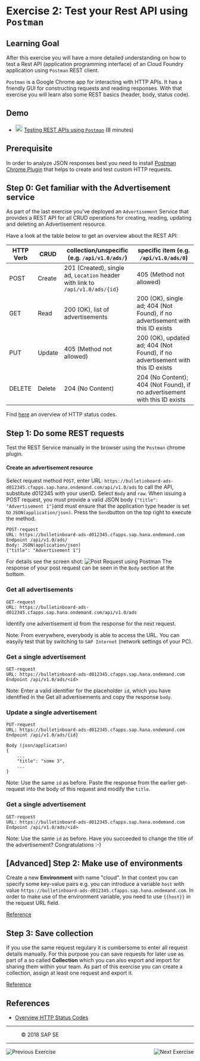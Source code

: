 # Exercise 2: Test your Rest API using `Postman`

## Learning Goal
After this exercise you will have a more detailed understanding on how to test a Rest API (application programming interface) of an Cloud Foundry application using `Postman` REST client.

`Postman` is a Google Chrome app for interacting with HTTP APIs. It has a friendly GUI for constructing requests and reading responses. With that exercise you will learn also some REST basics (header, body, status code). 

## Demo
- <img src="https://github.wdf.sap.corp/cc-java-dev/cc-coursematerial/blob/master/Z_ReuseImages/images/information.jpg" height="20" alt="Video on video.sap.com"/> [Testing REST APIs using `Postman`](https://video.sap.com/media/1_k9t9op6j) (8 minutes)

## Prerequisite
In order to analyze JSON responses best you need to install [Postman Chrome Plugin](https://chrome.google.com/webstore/detail/postman/fhbjgbiflinjbdggehcddcbncdddomop) that helps to create and test custom HTTP requests.

## Step 0: Get familiar with the Advertisement service
As part of the last exercise you've deployed an `Advertisement` Service that provides a REST API for all CRUD operations for creating, reading, updating and deleting an Advertisement resource.

Have a look at the table below to get an overview about the REST API:

| HTTP Verb |  CRUD      | collection/unspecific (e.g. `/api/v1.0/ads/`)   | specific item (e.g. `/api/v1.0/ads/0`)|   
| ----------- | ---------- | ------------------------------------ | ------------------------------------- |
| POST        | Create     | 201 (Created), single ad, `Location` header with link to `/api/v1.0/ads/{id}` | 405 (Method not allowed) |
| GET         | Read       | 200 (OK), list of advertisements | 200 (OK), single ad; 404 (Not Found), if no advertisement with this ID exists |
| PUT         | Update     | 405 (Method not allowed)                      | 200 (OK), updated ad; 404 (Not Found), if no advertisement with this ID exists |
| DELETE      | Delete     | 204 (No Content)                              | 204 (No Content); 404 (Not Found), if no advertisement with this ID exists |

Find [here](http://www.restapitutorial.com/httpstatuscodes.html) an overview of HTTP status codes.

## Step 1: Do some REST requests 
Test the REST Service manually in the browser using the `Postman` chrome plugin. 

#### Create an advertisement resource

Select request method `POST`, enter URL: `https://bulletinboard-ads-d012345.cfapps.sap.hana.ondemand.com/api/v1.0/ads` to call the API, substitute d012345 with your userID. Select `Body` and `raw`. When issuing a POST request, you must provide a valid JSON body `{"title": "Advertisement 1"}`and must ensure that the application type header is set to `JSON(application/json)`. Press the `Send`button on the top right to execute the method.

```
POST-request
URL: https://bulletinboard-ads-d012345.cfapps.sap.hana.ondemand.com
Endpoint /api/v1.0/ads/
Body: JSON(application/json)
{"title": "Advertisement 1"}
```

For details see the screen shot: 
![Post Request using Postman](https://github.wdf.sap.corp/cc-java-dev/cc-coursematerial/blob/master/CreateMicroservice/images/RestClient_PostRequest.png)
The response of your post request can be seen in the `Body` section at the bottom.

### Get all advertisements
```
GET-request
URL: https://bulletinboard-ads-d012345.cfapps.sap.hana.ondemand.com/api/v1.0/ads
```
Identify one advertisement id from the response for the next request.

Note: From everywhere, everybody is able to access the URL. You can easyily test that by switching to `SAP Internet` (network settings of your PC).

### Get a single advertisement
```
GET-request
URL: https://bulletinboard-ads-d012345.cfapps.sap.hana.ondemand.com
Endpoint /api/v1.0/ads/<id>
```
Note: Enter a valid identifier for the placeholder `id`, which you have identified in the Get all advertisements and copy the response `body`. 

### Update a single advertisement
```
PUT-request
URL: https://bulletinboard-ads-d012345.cfapps.sap.hana.ondemand.com
Endpoint /api/v1.0/ads/{id}

Body (json/application)
{
    ...
    "title": "some 3",
    ...
}
```
Note: Use the same `id` as before. Paste the response from the earlier get-request into the body of this request and modify the `title`. 
### Get a single advertisement
```
GET-request
URL: https://bulletinboard-ads-d012345.cfapps.sap.hana.ondemand.com
Endpoint /api/v1.0/ads/<id>
```
Note: Use the same `id` as before. 
Have you succeeded to change the title of the advertisement? Congratulations :-) 

## [Advanced] Step 2: Make use of environments
Create a new **Environment** with name "cloud". In that context you can specify some key-value pairs e.g. you can introduce a variable `host` with value `https://bulletinboard-ads-d012345.cfapps.sap.hana.ondemand.com`. In order to make use of the environment variable, you need to use `{{host}}` in the request URL field. 

[Reference](https://www.getpostman.com/docs/environments)
  
## Step 3: Save collection
If you use the same request regulary it is cumbersome to enter all request details manually. For this purpose you can save requests for later use as part of a so called **Collection** which you can also export and import for sharing them within your team. As part of this exercise you can create a collection, assign at least one request and export it.


[Reference](https://www.getpostman.com/docs/collections)


## References
- [Overview HTTP Status Codes](http://www.restapitutorial.com/httpstatuscodes.html)

***
<dl>
  <dd>
  <div class="footer">&copy; 2018 SAP SE</div>
  </dd>
</dl>
<hr>
<a href="/QuickStart/Exercise1_CloudFoundry.md">
  <img align="left" alt="Previous Exercise">
</a>
<a href="/QuickStart/Exercise3_KibanaLoggingDashboard.md">
  <img align="right" alt="Next Exercise">
</a>
